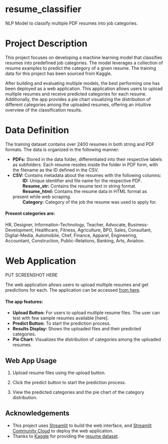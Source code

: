 # resume_classifier
NLP Model to classify multiple PDF resumes into job categories.

# Project Description

This project focuses on developing a machine learning model that classifies resumes into predefined job categories. The model leverages a collection of resume examples to predict the category of a given resume. The training data for this project has been sourced from Kaggle.

After building and evaluating multiple models, the best performing one has been deployed as a web application. This application allows users to upload multiple resumes and receive predicted categories for each resume. Additionally, the app provides a pie chart visualizing the distribution of different categories among the uploaded resumes, offering an intuitive overview of the classification results.

# Data Definition

The training dataset contains over 2400 resumes in both string and PDF formats. The data is organized in the following manner:

- **PDFs:** Stored in the data folder, differentiated into their respective labels as subfolders. Each resume resides inside the folder in PDF form, with the filename as the ID defined in the CSV.
- **CSV:** Contains metadata about the resumes with the following columns:<br/>
   &nbsp; &nbsp; &nbsp; &nbsp; **ID:** Unique identifier and file name for the respective PDF. <br/>
   &nbsp; &nbsp; &nbsp; &nbsp; **Resume_str:** Contains the resume text in string format. <br/>
   &nbsp; &nbsp; &nbsp; &nbsp; **Resume_html:** Contains the resume data in HTML format as present while web scraping. <br/>
   &nbsp; &nbsp; &nbsp; &nbsp; **Category:** Category of the job the resume was used to apply for.<br/>

#### Present categories are: 
HR, Designer, Information-Technology, Teacher, Advocate, Business-Development, Healthcare, Fitness, Agriculture, BPO, Sales, Consultant, Digital-Media, Automobile, Chef, Finance, Apparel, Engineering, Accountant, Construction, Public-Relations, Banking, Arts, Aviation.

# Web Application
PUT SCREENSHOT HERE

The web application allows users to upload multiple resumes and get predictions for each. The application can be accessed [from here](https://resumeclassifier-jp.streamlit.app).<br/>
#### The app features:

- **Upload Button:** For users to upload multiple resume files. The user can test with few sample resumes available [here].
- **Predict Button:** To start the prediction process.
- **Results Display:** Shows the uploaded files and their predicted categories.
- **Pie Chart:** Visualizes the distribution of categories among the uploaded resumes.

## Web App Usage
1. Upload resume files using the upload button.
   
2. Click the predict button to start the prediction process.
3. View the predicted categories and the pie chart of the category distribution.


## Acknowledgements
- This project uses [Streamlit](https://streamlit.io) to build the web interface, and [Streamlit Community Cloud](https://streamlit.io/cloud) to deploy the web application.
- Thanks to [Kaggle](https://www.kaggle.com) for providing the [resume dataset](https://www.kaggle.com/datasets/snehaanbhawal/resume-dataset/data).

